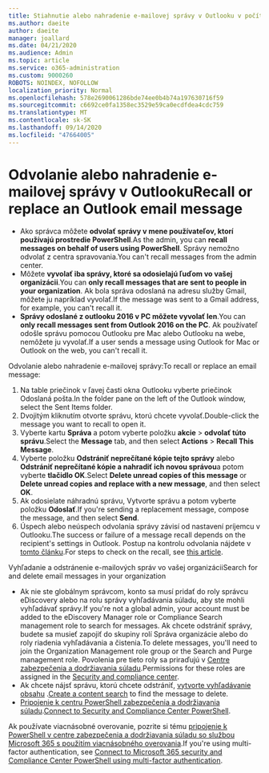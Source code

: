 ```yaml
---
title: Stiahnutie alebo nahradenie e-mailovej správy v Outlooku v počítači
ms.author: daeite
author: daeite
manager: joallard
ms.date: 04/21/2020
ms.audience: Admin
ms.topic: article
ms.service: o365-administration
ms.custom: 9000260
ROBOTS: NOINDEX, NOFOLLOW
localization_priority: Normal
ms.openlocfilehash: 578e2690061286bde74ee0b4b74a197630716f59
ms.sourcegitcommit: c6692ce0fa1358ec3529e59ca0ecdfdea4cdc759
ms.translationtype: MT
ms.contentlocale: sk-SK
ms.lasthandoff: 09/14/2020
ms.locfileid: "47664005"
---
```

# <a name="recall-or-replace-an-outlook-email-message"></a><span data-ttu-id="d5728-102">Odvolanie alebo nahradenie e-mailovej správy v Outlooku</span><span class="sxs-lookup"><span data-stu-id="d5728-102">Recall or replace an Outlook email message</span></span>

- <span data-ttu-id="d5728-103">Ako správca môžete **odvolať správy v mene používateľov, ktorí používajú prostredie PowerShell**.</span><span class="sxs-lookup"><span data-stu-id="d5728-103">As the admin, you can **recall messages on behalf of users using PowerShell**.</span></span> <span data-ttu-id="d5728-104">Správy nemožno odvolať z centra spravovania.</span><span class="sxs-lookup"><span data-stu-id="d5728-104">You can't recall messages from the admin center.</span></span>
- <span data-ttu-id="d5728-105">Môžete **vyvolať iba správy, ktoré sa odosielajú ľuďom vo vašej organizácii**.</span><span class="sxs-lookup"><span data-stu-id="d5728-105">You can **only recall messages that are sent to people in your organization**.</span></span> <span data-ttu-id="d5728-106">Ak bola správa odoslaná na adresu služby Gmail, môžete ju napríklad vyvolať.</span><span class="sxs-lookup"><span data-stu-id="d5728-106">If the message was sent to a Gmail address, for example, you can't recall it.</span></span>
- <span data-ttu-id="d5728-107">**Správy odoslané z outlooku 2016 v PC môžete vyvolať len**.</span><span class="sxs-lookup"><span data-stu-id="d5728-107">You can **only recall messages sent from Outlook 2016 on the PC**.</span></span> <span data-ttu-id="d5728-108">Ak používateľ odošle správu pomocou Outlooku pre Mac alebo Outlooku na webe, nemôžete ju vyvolať.</span><span class="sxs-lookup"><span data-stu-id="d5728-108">If a user sends a message using Outlook for Mac or Outlook on the web, you can't recall it.</span></span>

<span data-ttu-id="d5728-109">Odvolanie alebo nahradenie e-mailovej správy:</span><span class="sxs-lookup"><span data-stu-id="d5728-109">To recall or replace an email message:</span></span>

1. <span data-ttu-id="d5728-110">Na table priečinok v ľavej časti okna Outlooku vyberte priečinok Odoslaná pošta.</span><span class="sxs-lookup"><span data-stu-id="d5728-110">In the folder pane on the left of the Outlook window, select the Sent Items folder.</span></span>
1. <span data-ttu-id="d5728-111">Dvojitým kliknutím otvorte správu, ktorú chcete vyvolať.</span><span class="sxs-lookup"><span data-stu-id="d5728-111">Double-click the message you want to recall to open it.</span></span>
1. <span data-ttu-id="d5728-112">Vyberte kartu **Správa** a potom vyberte položku **akcie**  >  **odvolať túto správu**.</span><span class="sxs-lookup"><span data-stu-id="d5728-112">Select the **Message** tab, and then select **Actions** > **Recall This Message**.</span></span>
1. <span data-ttu-id="d5728-113">Vyberte položku **Odstrániť neprečítané kópie tejto správy** alebo **Odstrániť neprečítané kópie a nahradiť ich novou správou**a potom vyberte **tlačidlo OK**.</span><span class="sxs-lookup"><span data-stu-id="d5728-113">Select **Delete unread copies of this message** or **Delete unread copies and replace with a new message**, and then select **OK**.</span></span>
1. <span data-ttu-id="d5728-114">Ak odosielate náhradnú správu, Vytvorte správu a potom vyberte položku **Odoslať**.</span><span class="sxs-lookup"><span data-stu-id="d5728-114">If you're sending a replacement message, compose the message, and then select **Send**.</span></span>
1. <span data-ttu-id="d5728-115">Úspech alebo neúspech odvolania správy závisí od nastavení príjemcu v Outlooku.</span><span class="sxs-lookup"><span data-stu-id="d5728-115">The success or failure of a message recall depends on the recipient's settings in Outlook.</span></span> <span data-ttu-id="d5728-116">Postup na kontrolu odvolania nájdete v [tomto článku](https://support.office.com/article/35027f88-d655-4554-b4f8-6c0729a723a0).</span><span class="sxs-lookup"><span data-stu-id="d5728-116">For steps to check on the recall, see [this article](https://support.office.com/article/35027f88-d655-4554-b4f8-6c0729a723a0).</span></span>

<span data-ttu-id="d5728-117">Vyhľadanie a odstránenie e-mailových správ vo vašej organizácii</span><span class="sxs-lookup"><span data-stu-id="d5728-117">Search for and delete email messages in your organization</span></span>

- <span data-ttu-id="d5728-118">Ak nie ste globálnym správcom, konto sa musí pridať do roly správcu eDiscovery alebo na rolu správy vyhľadávania súladu, aby ste mohli vyhľadávať správy.</span><span class="sxs-lookup"><span data-stu-id="d5728-118">If you're not a global admin, your account must be added to the eDiscovery Manager role or Compliance Search management role to search for messages.</span></span> <span data-ttu-id="d5728-119">Ak chcete odstrániť správy, budete sa musieť zapojiť do skupiny rolí Správa organizácie alebo do roly riadenia vyhľadávania a čistenia.</span><span class="sxs-lookup"><span data-stu-id="d5728-119">To delete messages, you'll need to join the Organization Management role group or the Search and Purge management role.</span></span> <span data-ttu-id="d5728-120">Povolenia pre tieto roly sa priraďujú v [Centre zabezpečenia a dodržiavania súladu](https://go.microsoft.com/fwlink/?linkid=2083731).</span><span class="sxs-lookup"><span data-stu-id="d5728-120">Permissions for these roles are assigned in the [Security and compliance center](https://go.microsoft.com/fwlink/?linkid=2083731).</span></span>
- <span data-ttu-id="d5728-121">Ak chcete nájsť správu, ktorú chcete odstrániť, [vytvorte vyhľadávanie obsahu](https://docs.microsoft.com/microsoft-365/compliance/content-search) .</span><span class="sxs-lookup"><span data-stu-id="d5728-121">[Create a content search](https://docs.microsoft.com/microsoft-365/compliance/content-search) to find the message to delete.</span></span>
- <span data-ttu-id="d5728-122">[Pripojenie k centru PowerShell zabezpečenia a dodržiavania súladu](https://docs.microsoft.com/powershell/exchange/office-365-scc/connect-to-scc-powershell/connect-to-scc-powershell?view=exchange-ps).</span><span class="sxs-lookup"><span data-stu-id="d5728-122">[Connect to Security and Compliance Center PowerShell](https://docs.microsoft.com/powershell/exchange/office-365-scc/connect-to-scc-powershell/connect-to-scc-powershell?view=exchange-ps).</span></span>

<span data-ttu-id="d5728-123">Ak používate viacnásobné overovanie, pozrite si tému [pripojenie k PowerShell v centre zabezpečenia a dodržiavania súladu so službou Microsoft 365 s použitím viacnásobného overovania](https://docs.microsoft.com/powershell/exchange/office-365-scc/connect-to-scc-powershell/mfa-connect-to-scc-powershell?view=exchange-ps).</span><span class="sxs-lookup"><span data-stu-id="d5728-123">If you're using multi-factor authentication, see [Connect to Microsoft 365 security and Compliance Center PowerShell using multi-factor authentication](https://docs.microsoft.com/powershell/exchange/office-365-scc/connect-to-scc-powershell/mfa-connect-to-scc-powershell?view=exchange-ps).</span></span>